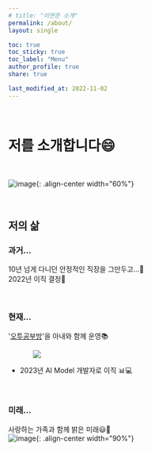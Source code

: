 ```yaml
---
# title: "이연준 소개"
permalink: /about/
layout: single

toc: true
toc_sticky: true
toc_label: "Menu"
author_profile: true
share: true

last_modified_at: 2022-11-02
---
```




<br>

# 저를 소개합니다😄

<br>

![image](https://drive.google.com/uc?id=1oOoeMltD6g4W4mtx--Hrua5nGjm_dWWe){: .align-center width="60%"}

<br>

## 저의 삶

### 과거...
10년 넘게 다니던 안정적인 직장을 그만두고...🗽  
2022년 이직 결정🎉  

<br>

### 현재...
'[오투공부방](http://leeyj85.shop/o2study/)'을 아내와 함께 운영📚  

<div style="width : 80%; margin : auto;">
  <a href="http://leeyj85.shop/o2study/" target="_blank">
    <img src="{{ site.url }}{{ site.baseurl }}/assets/images/profile/o2study.jpg">
  </a>
</div>  

- 2023년 AI Model 개발자로 이직 📊💻  

<br>

### 미래...
사랑하는 가족과 함께 밝은 미래😃🌈  
![image](https://drive.google.com/uc?id=1snacwDITxTbLxt1RiBb0GMFKT-LKW8yl){: .align-center width="90%"}

<br><br>



